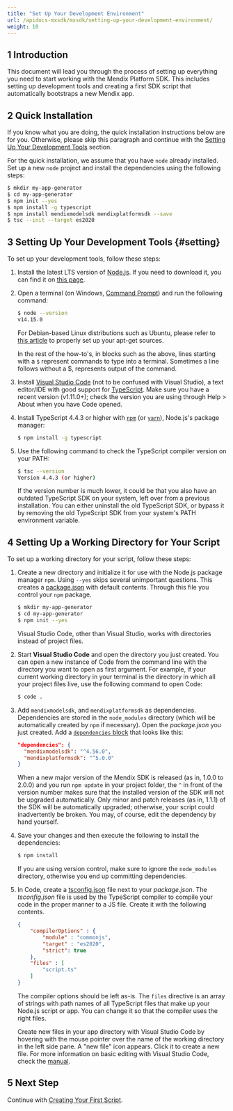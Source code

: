 ```yaml
---
title: "Set Up Your Development Environment"
url: /apidocs-mxsdk/mxsdk/setting-up-your-development-environment/
weight: 10
---
```


## 1 Introduction

This document will lead you through the process of setting up everything you need to start working with the Mendix Platform SDK. This includes setting up development tools and creating a first SDK script that automatically bootstraps a new Mendix app.

## 2 Quick Installation

If you know what you are doing, the quick installation instructions below are for you. Otherwise, please skip this paragraph and continue with the [Setting Up Your Development Tools](#setting) section.

For the quick installation, we assume that you have `node` already installed. 
Set up a new `node` project and install the dependencies using the following steps:

```bash
$ mkdir my-app-generator
$ cd my-app-generator
$ npm init --yes
$ npm install -g typescript
$ npm install mendixmodelsdk mendixplatformsdk --save
$ tsc --init --target es2020
```

## 3 Setting Up Your Development Tools {#setting}

To set up your development tools, follow these steps:

1. Install the latest LTS version of [Node.js](https://nodejs.org/). If you need to download it, you can find it on [this page](https://nodejs.org/en/download/releases/).

2. Open a terminal (on Windows, [Command Prompt](https://docs.microsoft.com/en-us/windows-server/administration/windows-commands/windows-commands)) and run the following command:

    ```bash
    $ node --version
    v14.15.0
    ```

    For Debian-based Linux distributions such as Ubuntu, please refer to [this article](https://github.com/nodesource/distributions#user-content-installation-instructions) to properly set up your apt-get sources.

    In the rest of the how-to's, in blocks such as the above, lines starting with a `$` represent commands to type into a terminal. Sometimes a line follows without a $, represents output of the command.

3. Install [Visual Studio Code](https://code.visualstudio.com/) (not to be confused with Visual Studio), a text editor/IDE with good support for [TypeScript](http://www.typescriptlang.org/). Make sure you have a recent version (v1.11.0+); check the version you are using through Help > About when you have Code opened.
4. Install TypeScript 4.4.3 or higher with [`npm`](https://www.npmjs.com/) (or [`yarn`](https://yarnpkg.com/)), Node.js's package manager:

    ```bash {linenos=false}
    $ npm install -g typescript
    ```

5. Use the following command to check the TypeScript compiler version on your PATH:

    ```bash
    $ tsc --version
    Version 4.4.3 (or higher)
    ```

    If the version number is much lower, it could be that you also have an outdated TypeScript SDK on your system, left over from a previous installation. You can either uninstall the old TypeScript SDK, or bypass it by removing the old TypeScript SDK from your system's PATH environment variable.

## 4 Setting Up a Working Directory for Your Script

To set up a working directory for your script, follow these steps:

1. Create a new directory and initialize it for use with the Node.js package manager `npm`. Using `--yes` skips several unimportant questions. This creates a [package.json](https://docs.npmjs.com/files/package.json) with default contents. Through this file you control your `npm` package. 

    ```bash
    $ mkdir my-app-generator
    $ cd my-app-generator
    $ npm init --yes
    ```

    Visual Studio Code, other than Visual Studio, works with directories instead of project files.

2. Start **Visual Studio Code** and open the directory you just created. You can open a new instance of Code from the command line with the directory you want to open as first argument. For example, if your current working directory in your terminal is the directory in which all your project files live, use the following command to open Code:

    ```bash {linenos=false}
    $ code .
    ```

3. Add `mendixmodelsdk`, and `mendixplatformsdk` as dependencies. 
    Dependencies are stored in the `node_modules` directory (which will be automatically created by `npm` if necessary). Open the *package.json* you just created. Add a [`dependencies` block](https://docs.npmjs.com/files/package.json#dependencies) that looks like this:

    ```json
    "dependencies": {
      "mendixmodelsdk": "^4.56.0",
      "mendixplatformsdk": "^5.0.0"
    }
    ```

    When a new major version of the Mendix SDK is released (as in, 1.0.0 to 2.0.0) and you run `npm update` in your project folder, the `^` in front of the version number makes sure that the installed version of the SDK will not be upgraded automatically. Only minor and patch releases (as in, 1.1.1) of the SDK will be automatically upgraded; otherwise, your script could inadvertently be broken. You may, of course, edit the dependency by hand yourself.

4. Save your changes and then execute the following to install the dependencies:

    ```bash {linenos=false}
    $ npm install
    ```

    If you are using version control, make sure to ignore the `node_modules` directory, otherwise you end up committing dependencies.

5. In Code, create a [tsconfig.json](https://www.typescriptlang.org/docs/handbook/tsconfig-json.html) file next to your *package.json*. The *tsconfig.json* file is used by the TypeScript compiler to compile your code in the proper manner to a JS file. Create it with the following contents. 

    ```json
    {
    	"compilerOptions" : {
    		"module" : "commonjs",
    		"target" : "es2020",
            "strict": true
    	},
    	"files" : [
    		"script.ts"
    	]
    }
    ```

    The compiler options should be left as-is. The `files` directive is an array of strings with path names of all TypeScript files that make up your Node.js script or app. You can change it so that the compiler uses the right files.

    Create new files in your app directory with Visual Studio Code by hovering with the mouse pointer over the name of the working directory in the left side pane. A "new file" icon appears. Click it to create a new file. For more information on basic editing with Visual Studio Code, check the [manual](https://code.visualstudio.com/Docs/editor/codebasics).

## 5 Next Step

Continue with [Creating Your First Script](/apidocs-mxsdk/mxsdk/creating-your-first-script/).
